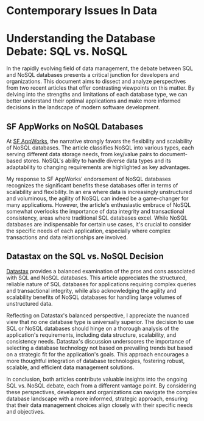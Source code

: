 # Contemporary Issues In Data
# Understanding the Database Debate: SQL vs. NoSQL

In the rapidly evolving field of data management, the debate between SQL and NoSQL databases presents a critical junction for developers and organizations. This document aims to dissect and analyze perspectives from two recent articles that offer contrasting viewpoints on this matter. By delving into the strengths and limitations of each database type, we can better understand their optimal applications and make more informed decisions in the landscape of modern software development.

## SF AppWorks on NoSQL Databases

At [SF AppWorks](https://www.sfappworks.com/blog/nosql-vs-sql-which-is-better), the narrative strongly favors the flexibility and scalability of NoSQL databases. The article classifies NoSQL into various types, each serving different data storage needs, from key/value pairs to document-based stores. NoSQL's ability to handle diverse data types and its adaptability to changing requirements are highlighted as key advantages. 

My response to SF AppWorks' endorsement of NoSQL databases recognizes the significant benefits these databases offer in terms of scalability and flexibility. In an era where data is increasingly unstructured and voluminous, the agility of NoSQL can indeed be a game-changer for many applications. However, the article's enthusiastic embrace of NoSQL somewhat overlooks the importance of data integrity and transactional consistency, areas where traditional SQL databases excel. While NoSQL databases are indispensable for certain use cases, it's crucial to consider the specific needs of each application, especially where complex transactions and data relationships are involved.

## Datastax on the SQL vs. NoSQL Decision

[Datastax](https://www.datastax.com/blog/sql-vs-nosql-pros-cons) provides a balanced examination of the pros and cons associated with SQL and NoSQL databases. This article appreciates the structured, reliable nature of SQL databases for applications requiring complex queries and transactional integrity, while also acknowledging the agility and scalability benefits of NoSQL databases for handling large volumes of unstructured data.

Reflecting on Datastax's balanced perspective, I appreciate the nuanced view that no one database type is universally superior. The decision to use SQL or NoSQL databases should hinge on a thorough analysis of the application's requirements, including data structure, scalability, and consistency needs. Datastax's discussion underscores the importance of selecting a database technology not based on prevailing trends but based on a strategic fit for the application's goals. This approach encourages a more thoughtful integration of database technologies, fostering robust, scalable, and efficient data management solutions.

In conclusion, both articles contribute valuable insights into the ongoing SQL vs. NoSQL debate, each from a different vantage point. By considering these perspectives, developers and organizations can navigate the complex database landscape with a more informed, strategic approach, ensuring that their data management choices align closely with their specific needs and objectives.